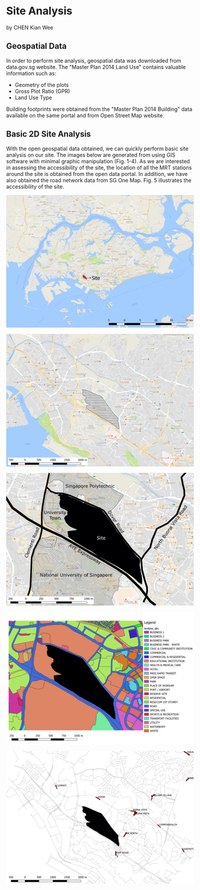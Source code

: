 # Site Analysis

by CHEN Kian Wee

## Geospatial Data

In order to perform site analysis, geospatial data was downloaded from data.gov.sg website. The "Master Plan 2014 Land Use" contains valuable information such as:

* Geometry of the plots
* Gross Plot Ratio \(GPR\)
* Land Use Type

Building footprints were obtained from the "Master Plan 2014 Building" data available on the same portal and from Open Street Map website. 

## Basic 2D Site Analysis

With the open geospatial data obtained, we can quickly perform basic site analysis on our site. The images below are generated from using GIS software with minimal graphic manipulation \(Fig. 1-4\). As we are interested in assessing the accessibility of the site, the location of all the MRT stations around the site is obtained from the open data portal. In addition, we have also obtained the road network data from SG One Map. Fig. 5 illustrates the accessibility of the site.

![Fig. 1: Location map of the site](imgs/overall_context.png)

![Fig. 2: Site map of the Project@Dover Road](imgs/site.png)

![Fig. 3: Site map of the Project@Dover Road](imgs/site_annotated.png)

![Fig. 4: Land use analysis of the site](imgs/landuse_zoom.png)

![Fig. 5: Roads and MRT network around the site](imgs/mrt.png)




